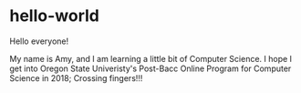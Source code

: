 # hello-world

Hello everyone!

My name is Amy, and I am learning a little bit of Computer Science. 
I hope I get into Oregon State Univeristy's Post-Bacc Online Program for Computer Science in 2018; Crossing fingers!!!
